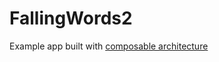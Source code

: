 # FallingWords2

Example app built with [composable architecture](https://github.com/pointfreeco/swift-composable-architecture)
